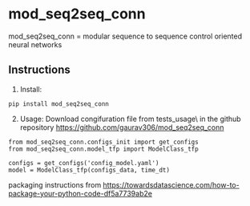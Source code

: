 # mod_seq2seq_conn

mod_seq2seq_conn = modular sequence to sequence control oriented neural networks

## Instructions

1. Install:

```
pip install mod_seq2seq_conn
```

2. Usage:
Download congifuration file from tests_usage\ in the github repository https://github.com/gaurav306/mod_seq2seq_conn

```
from mod_seq2seq_conn.configs_init import get_configs
from mod_seq2seq_conn.model_tfp import ModelClass_tfp

configs = get_configs('config_model.yaml')
model = ModelClass_tfp(configs_data, time_dt)
```



packaging instructions from https://towardsdatascience.com/how-to-package-your-python-code-df5a7739ab2e